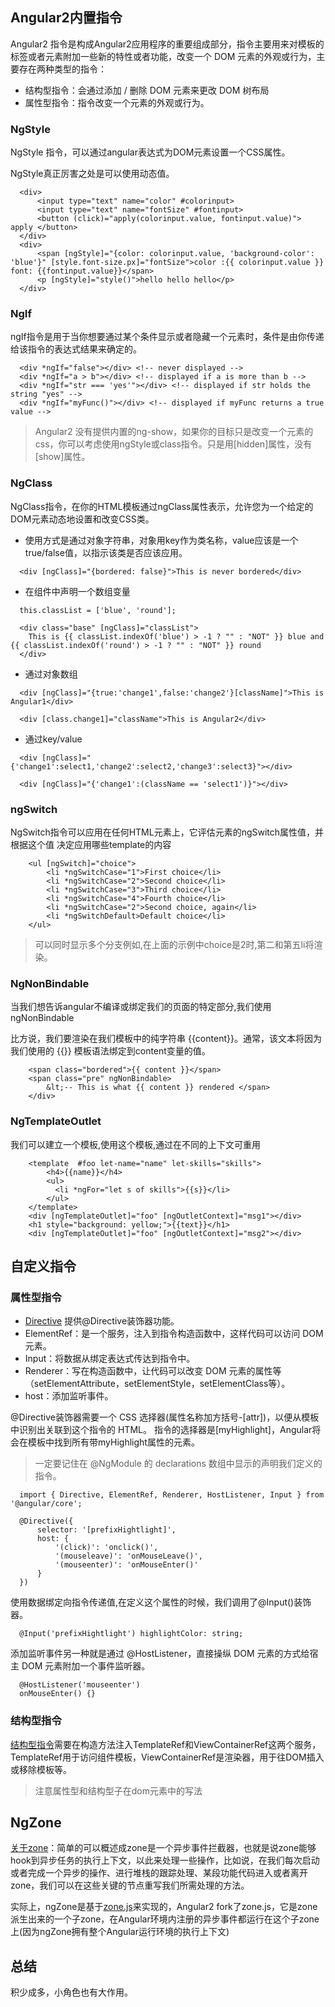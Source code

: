 ## Angular2内置指令

  Angular2 指令是构成Angular2应用程序的重要组成部分，指令主要用来对模板的标签或者元素附加一些新的特性或者功能，改变一个 DOM 元素的外观或行为，主要存在两种类型的指令：

  * 结构型指令：会通过添加 / 删除 DOM 元素来更改 DOM 树布局
  * 属性型指令：指令改变一个元素的外观或行为。

### NgStyle

  NgStyle 指令，可以通过angular表达式为DOM元素设置一个CSS属性。

  NgStyle真正厉害之处是可以使用动态值。

```
  <div>
      <input type="text" name="color" #colorinput>
      <input type="text" name="fontSize" #fontinput>
      <button (click)="apply(colorinput.value, fontinput.value)"> apply </button>
  </div>
  <div>
      <span [ngStyle]="{color: colorinput.value, 'background-color': 'blue'}" [style.font-size.px]="fontSize">color :{{ colorinput.value }} font: {{fontinput.value}}</span>
      <p [ngStyle]="style()">hello hello hello</p>
  </div>
```
### NgIf

  ngIf指令是用于当你想要通过某个条件显示或者隐藏一个元素时，条件是由你传递给该指令的表达式结果来确定的。

```
  <div *ngIf="false"></div> <!-- never displayed -->
  <div *ngIf="a > b"></div> <!-- displayed if a is more than b -->
  <div *ngIf="str === 'yes'"></div> <!-- displayed if str holds the string "yes" -->
  <div *ngIf="myFunc()"></div> <!-- displayed if myFunc returns a true value -->
```

  > Angular2 没有提供内置的ng-show，如果你的目标只是改变一个元素的css，你可以考虑使用ngStyle或class指令。只是用[hidden]属性，没有[show]属性。

### NgClass

  NgClass指令，在你的HTML模板通过ngClass属性表示，允许您为一个给定的DOM元素动态地设置和改变CSS类。

  * 使用方式是通过对象字符串，对象用key作为类名称，value应该是一个true/false值，以指示该类是否应该应用。

```
  <div [ngClass]="{bordered: false}">This is never bordered</div>
```
  * 在组件中声明一个数组变量

```
  this.classList = ['blue', 'round'];

  <div class="base" [ngClass]="classList">
    This is {{ classList.indexOf('blue') > -1 ? "" : "NOT" }} blue and {{ classList.indexOf('round') > -1 ? "" : "NOT" }} round
  </div>
```
  * 通过对象数组

```
  <div [ngClass]="{true:'change1',false:'change2'}[className]">This is Angular1</div>

  <div [class.change1]="className">This is Angular2</div>
```
  * 通过key/value

```
  <div [ngClass]="{'change1':select1,'change2':select2,'change3':select3}"></div>

  <div [ngClass]="{'change1':(className == 'select1')}"></div>
```

### ngSwitch

  NgSwitch指令可以应用在任何HTML元素上，它评估元素的ngSwitch属性值，并根据这个值 决定应用哪些template的内容

```
    <ul [ngSwitch]="choice">
        <li *ngSwitchCase="1">First choice</li>
        <li *ngSwitchCase="2">Second choice</li>
        <li *ngSwitchCase="3">Third choice</li>
        <li *ngSwitchCase="4">Fourth choice</li>
        <li *ngSwitchCase="2">Second choice, again</li>
        <li *ngSwitchDefault>Default choice</li>
    </ul>
```
  >可以同时显示多个分支例如,在上面的示例中choice是2时,第二和第五li将渲染。

### NgNonBindable

  当我们想告诉angular不编译或绑定我们的页面的特定部分,我们使用ngNonBindable

  比方说，我们要渲染在我们模板中的纯字符串 {{content}}。通常，该文本将因为我们使用的 {{}} 模板语法绑定到content变量的值。

```
    <span class="bordered">{{ content }}</span>
    <span class="pre" ngNonBindable>
        &lt;-- This is what {{ content }} rendered </span>
    </div>
```
### NgTemplateOutlet

  我们可以建立一个模板,使用这个模板,通过在不同的上下文可重用

```
    <template  #foo let-name="name" let-skills="skills">
        <h4>{{name}}</h4>
        <ul>
          <li *ngFor="let s of skills">{{s}}</li>
        </ul>
    </template>
    <div [ngTemplateOutlet]="foo" [ngOutletContext]="msg1"></div>
    <h1 style="background: yellow;">{{text}}</h1>
    <div [ngTemplateOutlet]="foo" [ngOutletContext]="msg2"></div>
```

## 自定义指令

  ### 属性型指令 

  * [Directive](http://blog.csdn.net/shenlei19911210/article/details/53218074) 提供@Directive装饰器功能。
  * ElementRef：是一个服务，注入到指令构造函数中，这样代码可以访问 DOM 元素。
  * Input：将数据从绑定表达式传达到指令中。
  * Renderer：写在构造函数中，让代码可以改变 DOM 元素的属性等（setElementAttribute，setElementStyle，setElementClass等）。
  * host：添加监听事件。
  

  @Directive装饰器需要一个 CSS 选择器(属性名称加方括号-[attr])，以便从模板中识别出关联到这个指令的 HTML。 
  指令的选择器是[myHighlight]，Angular将会在模板中找到所有带myHighlight属性的元素。

  > 一定要记住在 @NgModule 的 declarations 数组中显示的声明我们定义的指令。

```
  import { Directive, ElementRef, Renderer, HostListener, Input } from '@angular/core';

  @Directive({
      selector: '[prefixHightlight]',
      host: {
          '(click)': 'onclick()',
          '(mouseleave)': 'onMouseLeave()',
          '(mouseenter)': 'onMouseEnter()'
      }
  })
```

  使用数据绑定向指令传递值,在定义这个属性的时候，我们调用了@Input()装饰器。

```
  @Input('prefixHightlight') highlightColor: string;
```

  添加监听事件另一种就是通过 @HostListener，直接操纵 DOM 元素的方式给宿主 DOM 元素附加一个事件监听器。
  
```
  @HostListener('mouseenter')
  onMouseEnter() {}
```
  ### 结构型指令

  [结构型指令](http://blog.csdn.net/u010130282/article/details/53613297)需要在构造方法注入TemplateRef和ViewContainerRef这两个服务，TemplateRef用于访问组件模板，ViewContainerRef是渲染器，用于往DOM插入或移除模板等。

  > 注意属性型和结构型子在dom元素中的写法

## NgZone
  
  [关于zone](http://www.cnblogs.com/czaiz/p/6530820.html)：简单的可以概述成zone是一个异步事件拦截器，也就是说zone能够hook到异步任务的执行上下文，以此来处理一些操作，比如说，在我们每次启动或者完成一个异步的操作、进行堆栈的跟踪处理、某段功能代码进入或者离开zone，我们可以在这些关键的节点重写我们所需处理的方法。

  实际上，ngZone是基于[zone.js](http://www.cnblogs.com/whitewolf/p/zone-js.html)来实现的，Angular2 fork了zone.js，它是zone派生出来的一个子zone，在Angular环境内注册的异步事件都运行在这个子zone上(因为ngZone拥有整个Angular运行环境的执行上下文)

## 总结

  积少成多，小角色也有大作用。
